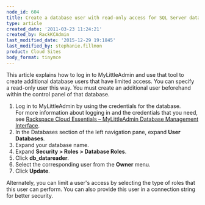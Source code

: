```yaml
---
node_id: 604
title: Create a database user with read-only access for SQL Server databases
type: article
created_date: '2011-03-23 11:24:21'
created_by: RackKCAdmin
last_modified_date: '2015-12-29 19:1845'
last_modified_by: stephanie.fillmon
product: Cloud Sites
body_format: tinymce
---
```


This article explains how to log in to MyLittleAdmin and use that tool
to create additional database users that have limited access. You can
specify a read-only user this way. You must create an additional user
beforehand within the control panel of that database.

1.  Log in to MyLittleAdmin by using the credentials for the database.\
     For more information about logging in and the credentials that you
    need, see [Rackspace Cloud Essentials &ndash; MyLittleAdmin Database
    Management
    Interface](http://www.rackspace.com/knowledge_center/article/rackspace-cloud-sites-essentials-mylittleadmin-database-management-interface).
2.  In the Databases section of the left navigation pane, expand **User
    Databases**.
3.  Expand your database name.
4.  Expand **Security \> Roles \> Database Roles**.
5.  Click **db\_datareader**.
6.  Select the corresponding user from the **Owner** menu.
7.  Click **Update**.

Alternately, you can limit a user's access by selecting the type of
roles that this user can perform. You can also provide this user in a
connection string for better security.


